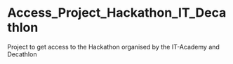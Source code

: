# Access_Project_Hackathon_IT_Decathlon
Project to get access to the Hackathon organised by the IT-Academy and Decathlon

